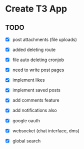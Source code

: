 # Create T3 App

## TODO

- [x] post attachments (file uploads)
- [x] added deleting route
- [x] file auto deleting cronjob
- [x] need to write post pages
- [x] implement likes
- [x] implement saved posts
- [x] add comments feature
- [x] add notifications also
- [x] google oauth
- [x] websocket (chat interface, dms)
- [x] global search

